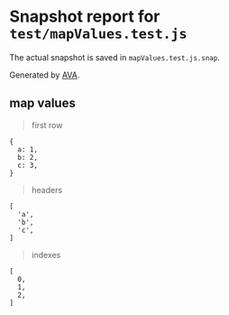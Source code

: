 # Snapshot report for `test/mapValues.test.js`

The actual snapshot is saved in `mapValues.test.js.snap`.

Generated by [AVA](https://ava.li).

## map values

> first row

    {
      a: 1,
      b: 2,
      c: 3,
    }

> headers

    [
      'a',
      'b',
      'c',
    ]

> indexes

    [
      0,
      1,
      2,
    ]
